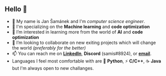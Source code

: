 ## Hello 👋

- 👋 My name is Jan Šamánek and I'm *computer science engineer*.
- 🎯 I'm specializing on the **Machine learning** and **code optimization**
- 👀 I’m interested in learning more from the world of **AI** and **code optimization**
- 💞️ I’m looking to collaborate on new exiting projects which will change the world *(preferably for the better)*
- 📫 You can reach me on [**LinkedIn**](www.linkedin.com/in/jan-šamánek), **Discord** (samis#8924), or [**email**](mailto:jansamanek@email.cz).
- Languages I feel most comfortable with are 🐍 **Python**, ⚡ **C/C++**, ☕ **Java** but I'm always open to new challanges. 


<!---
Samanek-Jan/Samanek-Jan is a ✨ special ✨ repository because its `README.md` (this file) appears on your GitHub profile.
You can click the Preview link to take a look at your changes.
--->
